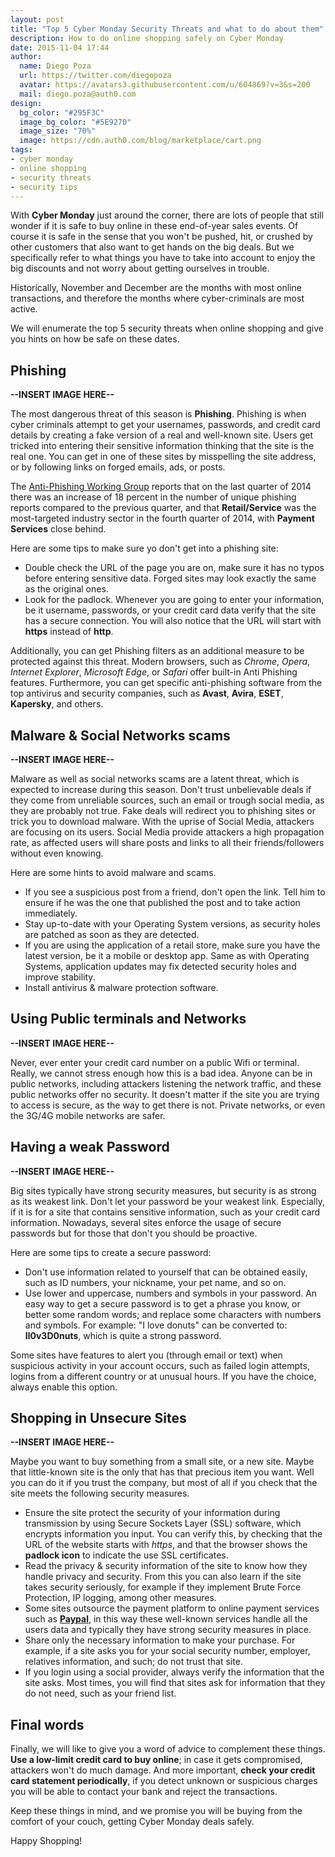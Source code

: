 ```yaml
---
layout: post
title: "Top 5 Cyber Monday Security Threats and what to do about them"
description: How to do online shopping safely on Cyber Monday
date: 2015-11-04 17:44
author: 
  name: Diego Poza
  url: https://twitter.com/diegopoza
  avatar: https://avatars3.githubusercontent.com/u/604869?v=3&s=200
  mail: diego.poza@auth0.com
design: 
  bg_color: "#295F3C"
  image_bg_color: "#5E9270"
  image_size: "70%"
  image: https://cdn.auth0.com/blog/marketplace/cart.png
tags: 
- cyber monday
- online shopping
- security threats
- security tips
---
```


With **Cyber Monday** just around the corner, there are lots of people that still wonder if it is safe to buy online in these end-of-year sales events. Of course it is safe in the sense that you won't be pushed, hit, or crushed by other customers that also want to get hands on the big deals. But we specifically refer to what things you have to take into account to enjoy the big discounts and not worry about getting ourselves in trouble.

Historically, November and December are the months with most online transactions, and therefore the months where cyber-criminals are most active.

We will enumerate the top 5 security threats when online shopping and give you hints on how be safe on these dates.

## Phishing

**--INSERT IMAGE HERE--**

The most dangerous threat of this season is **Phishing**. Phishing is when cyber criminals attempt to get your usernames, passwords, and credit card details by creating a fake version of a real and well-known site. Users get tricked into entering their sensitive information thinking that the site is the real one. You can get in one of these sites by misspelling the site address, or by following links on forged emails, ads, or posts.

The [Anti-Phishing Working Group](http://www.antiphishing.org/) reports that on the last quarter of 2014 there was an increase of 18 percent in the number of unique phishing reports compared to the previous quarter, and that **Retail/Service** was the most-targeted industry sector in the fourth quarter of 2014, with **Payment Services** close behind.

Here are some tips to make sure yo don't get into a phishing site:

- Double check the URL of the page you are on, make sure it has no typos before entering sensitive data. Forged sites may look exactly the same as the original ones.
- Look for the padlock. Whenever you are going to enter your information, be it username, passwords, or your credit card data verify that the site has a secure connection. You will also notice that the URL will start with **https** instead of **http**.

Additionally, you can get Phishing filters as an additional measure to be protected against this threat. Modern browsers, such as  *Chrome*, *Opera*, *Internet Explorer*, *Microsoft Edge*, or *Safari* offer built-in Anti Phishing features. Furthermore, you can get specific anti-phishing software from the top antivirus and security companies, such as **Avast**, **Avira**, **ESET**, **Kapersky**, and others.

## Malware & Social Networks scams

**--INSERT IMAGE HERE--**

Malware as well as social networks scams are a latent threat, which is expected to increase during this season. 
Don't trust unbelievable deals if they come from unreliable sources, such an email or trough social media, as they are probably not true. Fake deals will redirect you to phishing sites or trick you to download malware.
With the uprise of Social Media, attackers are focusing on its users. Social Media provide attackers a high propagation rate, as affected users will share posts and links to all their friends/followers without even knowing.

Here are some hints to avoid malware and scams.

- If you see a suspicious post from a friend, don't open the link. Tell him to ensure if he was the one that published the post and to take action immediately.
- Stay up-to-date with your Operating System versions, as security holes are patched as soon as they are detected.
- If you are using the application of a retail store, make sure you have the latest version, be it a mobile or desktop app. Same as with Operating Systems, application updates may fix detected security holes and improve stability.
- Install antivirus & malware protection software.

## Using Public terminals and Networks

**--INSERT IMAGE HERE--**

Never, ever enter your credit card number on a public Wifi or terminal. Really, we cannot stress enough how this is a bad idea. Anyone can be in public networks, including attackers listening the network traffic, and these public networks offer no security. It doesn't matter if the site you are trying to access is secure, as the way to get there is not. Private networks, or even the 3G/4G mobile networks are safer.

## Having a weak Password

**--INSERT IMAGE HERE--**

Big sites typically have strong security measures, but security is as strong as its weakest link. Don't let your password be your weakest link. Especially, if it is for a site that contains sensitive information, such as your credit card information.
Nowadays, several sites enforce the usage of secure passwords but for those that don't you should be proactive.

Here are some tips to create a secure password:

- Don't use information related to yourself that can be obtained easily, such as ID numbers, your nickname, your pet name, and so on.
- Use lower and uppercase, numbers and symbols in your password. An easy way to get a secure password is to get a phrase you know, or better some random words; and replace some characters with numbers and symbols. For example: "I love donuts" can be converted to: **Il0v3D0nuts**, which is quite a strong password.

Some sites have features to alert you (through email or text) when suspicious activity in your account occurs, such as failed login attempts, logins from a different country or at unusual hours. If you have the choice, always enable this option.

## Shopping in Unsecure Sites

**--INSERT IMAGE HERE--**

Maybe you want to buy something from a small site, or a new site. Maybe that little-known site is the only that has that precious item you want. Well you can do it if you trust the company, but most of all if you check that the site meets the following security measures.

- Ensure the site protect the security of your information during transmission by using Secure Sockets Layer (SSL) software, which encrypts information you input. You can verify this, by checking that the URL of the website starts with *https*, and that the browser shows the **padlock icon** to indicate the use SSL certificates.
- Read the privacy & security information of the site to know how they handle privacy and security. From this you can also learn if the site takes security seriously, for example if they implement Brute Force Protection, IP logging, among other measures.
- Some sites outsource the payment platform to online payment services such as **[Paypal](http://www.paypal.com)**, in this way these well-known services handle all the users data and typically they have strong security measures in place. 
- Share only the necessary information to make your purchase. For example, if a site asks you for your social security number, employer, relatives information, and such; do not trust that site.
- If you login using a social provider, always verify the information that the site asks. Most times, you will find that sites ask for information that they do not need, such as your friend list.

## Final words

Finally, we will like to give you a word of advice to complement these things. **Use a low-limit credit card to buy online**; in case it gets compromised, attackers won't do much damage. And more important, **check your credit card statement periodically**, if you detect unknown or suspicious charges you will be able to contact your bank and reject the transactions.

Keep these things in mind, and we promise you will be buying from the comfort of your couch, getting Cyber Monday deals safely.


Happy Shopping!
